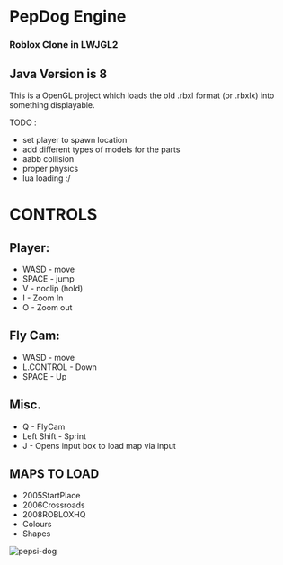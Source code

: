 # PepDog Engine
### Roblox Clone in LWJGL2

## Java Version is 8

This is a OpenGL project which loads the old .rbxl format (or .rbxlx) into something displayable.

TODO : 
- set player to spawn location
- add different types of models for the parts
- aabb collision
- proper physics
- lua loading :/

# CONTROLS
## Player:
- WASD - move
- SPACE - jump
- V - noclip (hold)
- I - Zoom In
- O - Zoom out

## Fly Cam:
- WASD - move
- L.CONTROL - Down
- SPACE - Up

## Misc.
- Q - FlyCam
- Left Shift - Sprint
- J - Opens input box to load map via input

## MAPS TO LOAD
- 2005StartPlace
- 2006Crossroads
- 2008ROBLOXHQ
- Colours
- Shapes

![pepsi-dog](https://github.com/oikmo/RBXL-Loader/assets/78755068/29814e11-c557-41cd-81d7-a0afbb9c8f2a)
